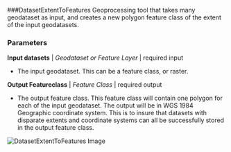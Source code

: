 
###DatasetExtentToFeatures
Geoprocessing tool that takes many geodataset as input, and creates a new polygon feature class of the extent of the input geodatasets. 

### Parameters

**Input datasets** | *Geodataset or Feature Layer* | required input
* The input geodataset. This can be a feature class, or raster.

**Output Featureclass** | *Feature Class* | required output
* The output feature class.  This feature class will contain one polygon for each of the input geodataset.  The output will be in WGS 1984 Geographic coordinate system.  This is to insure that datasets with disparate extents and coordinate systems can all be successfully stored in the output feature class.  


![DatasetExtentToFeatures Image](https://github.com/arcpy/sample-gp-tools/blob/master/DatasetExtentToFeatures/DatasetExtentToFeatures.png  "Inputs of various types, output rendered as hashed polygons")
